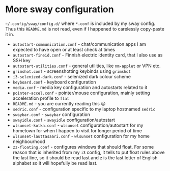 <!-- @format -->

# More sway configuration

`~/.config/sway/config.d/` where `*.conf` is included by my sway config. Thus
this `README.md` is not read, even if I happened to carelessly copy-paste it
in.

- `autostart-communication.conf` - chat/communication apps I am expected to
  have open or at least check at times
- `autostart-fineid.conf` - Finnish electric identity card, that I also use as
  SSH key
- `autostart-utilities.conf` - general utilities, like `nm-applet` or VPN etc.
- `grimshot.conf` - screenshotting keybinds using `grimshot`
- `i3-selenized-dark.conf` - selenized dark colour scheme
- `keyboard.conf` - keyboard configuration
- `media.conf` - media key configuration and autostarts related to it
- `pointer-accel.conf` - pointer/mouse configuration, mainly setting
  acceleration profile to `flat`
- `README.md` - you are currently reading this :wink:
- `sedric.conf` - configuration specific to my laptop hostnamed `sedric`
- `swaybar.conf` - `swaybar` configuration
- `swayidle.conf` - `swayidle` configuration/autostart
- `wlsunset-kotka.conf` - `wlsunset` configuration/autostart for my hometown
  for when I happen to visit for longer period of time
- `wlsunset-lauttasaari.conf` - `wlsunset` configuration for my home
  neighbourhood
- `zz-floating.conf` - configures windows that should float. For some reason
  that is inherited from my `i3` config, it tells to put float rules above the
  last line, so it should be read last and `z` is the last letter of English
  alphabet so it will hopefully be read last.
